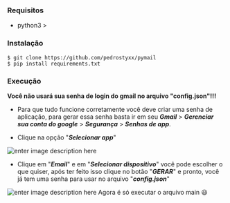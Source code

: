 ### Requisitos

 - python3 >
 ### Instalação
 

    $ git clone https://github.com/pedrostyxx/pymail
    $ pip install requirements.txt
   ### Execução
   **Você não usará sua senha de login do gmail no arquivo "config.json"!!!**
   

 - Para que tudo funcione corretamente você deve criar uma senha de aplicação, para gerar essa senha basta ir em seu ***Gmail*** > ***Gerenciar sua conta do google*** > ***Segurança*** > ***Senhas de app***.

- Clique na opção "***Selecionar app***"

 ![enter image description here](https://imgur.com/dFQNO1x.png)
 - Clique em "***Email***" e em "***Selecionar dispositivo***" você pode escolher o que quiser, após ter feito isso clique no botão "***GERAR***" e pronto, você já tem uma senha para usar no arquivo "***config.json***"
 
 ![enter image description here](https://imgur.com/q7mqqxI.png)
 Agora é só executar o arquivo main 😃
